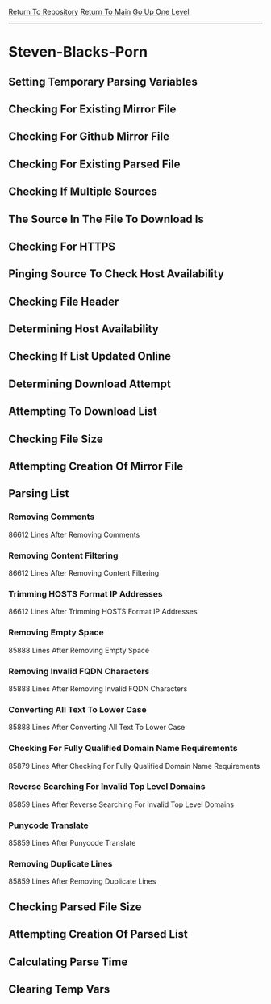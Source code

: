 [Return To Repository](https://github.com/deathbybandaid/piholeparser/)
[Return To Main](https://github.com/deathbybandaid/piholeparser/blob/master/RecentRunLogs/Mainlog.md)
[Go Up One Level](https://github.com/deathbybandaid/piholeparser/blob/master/RecentRunLogs/TopLevelScripts/30-Processing-External-Blacklists.md)
____________________________________
# Steven-Blacks-Porn
## Setting Temporary Parsing Variables
## Checking For Existing Mirror File
## Checking For Github Mirror File
## Checking For Existing Parsed File
## Checking If Multiple Sources
## The Source In The File To Download Is
## Checking For HTTPS
## Pinging Source To Check Host Availability
## Checking File Header
## Determining Host Availability
## Checking If List Updated Online
## Determining Download Attempt
## Attempting To Download List
## Checking File Size
## Attempting Creation Of Mirror File
## Parsing List
### Removing Comments
86612 Lines After Removing Comments
### Removing Content Filtering
86612 Lines After Removing Content Filtering
### Trimming HOSTS Format IP Addresses
86612 Lines After Trimming HOSTS Format IP Addresses
### Removing Empty Space
85888 Lines After Removing Empty Space
### Removing Invalid FQDN Characters
85888 Lines After Removing Invalid FQDN Characters
### Converting All Text To Lower Case
85888 Lines After Converting All Text To Lower Case
### Checking For Fully Qualified Domain Name Requirements
85879 Lines After Checking For Fully Qualified Domain Name Requirements
### Reverse Searching For Invalid Top Level Domains
85859 Lines After Reverse Searching For Invalid Top Level Domains
### Punycode Translate
85859 Lines After Punycode Translate
### Removing Duplicate Lines
85859 Lines After Removing Duplicate Lines
## Checking Parsed File Size
## Attempting Creation Of Parsed List
## Calculating Parse Time
## Clearing Temp Vars
